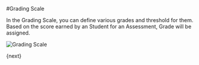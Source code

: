 #Grading Scale

In the Grading Scale, you can define various grades and threshold for them. Based on the score earned by an Student for an Assessment, Grade will be assigned.

<img class="screenshot" alt="Grading Scale" src="/docs/assets/img/education/assessment/grading-scale.png">

{next}